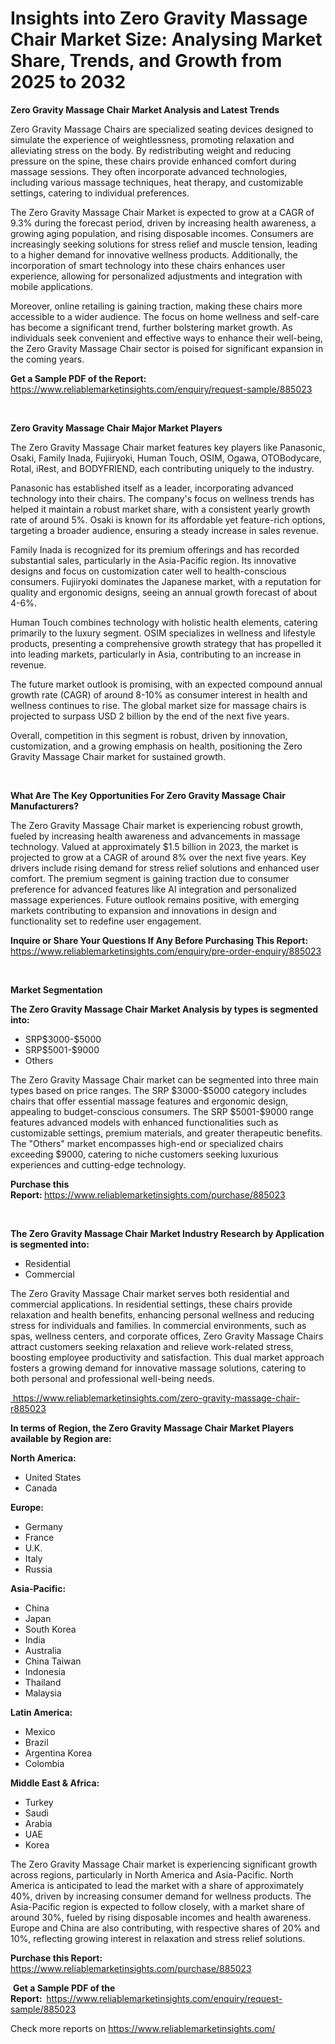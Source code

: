 <p><h1>Insights into Zero Gravity Massage Chair Market Size: Analysing Market Share, Trends, and Growth from 2025 to 2032</h1></p><p><strong>Zero Gravity Massage Chair Market Analysis and Latest Trends</strong></p>
<p><p>Zero Gravity Massage Chairs are specialized seating devices designed to simulate the experience of weightlessness, promoting relaxation and alleviating stress on the body. By redistributing weight and reducing pressure on the spine, these chairs provide enhanced comfort during massage sessions. They often incorporate advanced technologies, including various massage techniques, heat therapy, and customizable settings, catering to individual preferences.</p><p>The Zero Gravity Massage Chair Market is expected to grow at a CAGR of 9.3% during the forecast period, driven by increasing health awareness, a growing aging population, and rising disposable incomes. Consumers are increasingly seeking solutions for stress relief and muscle tension, leading to a higher demand for innovative wellness products. Additionally, the incorporation of smart technology into these chairs enhances user experience, allowing for personalized adjustments and integration with mobile applications. </p><p>Moreover, online retailing is gaining traction, making these chairs more accessible to a wider audience. The focus on home wellness and self-care has become a significant trend, further bolstering market growth. As individuals seek convenient and effective ways to enhance their well-being, the Zero Gravity Massage Chair sector is poised for significant expansion in the coming years.</p></p>
<p><strong>Get a Sample PDF of the Report:&nbsp;</strong> <a href="https://www.reliablemarketinsights.com/enquiry/request-sample/885023?utm_campaign=2450&utm_medium=2&utm_source=Github&utm_content=ia&utm_term=16022025&utm_id=zero-gravity-massage-chair">https://www.reliablemarketinsights.com/enquiry/request-sample/885023</a></p>
<p>&nbsp;</p>
<p><strong>Zero Gravity Massage Chair Major Market Players</strong></p>
<p><p>The Zero Gravity Massage Chair market features key players like Panasonic, Osaki, Family Inada, Fujiiryoki, Human Touch, OSIM, Ogawa, OTOBodycare, Rotal, iRest, and BODYFRIEND, each contributing uniquely to the industry. </p><p>Panasonic has established itself as a leader, incorporating advanced technology into their chairs. The company's focus on wellness trends has helped it maintain a robust market share, with a consistent yearly growth rate of around 5%. Osaki is known for its affordable yet feature-rich options, targeting a broader audience, ensuring a steady increase in sales revenue.</p><p>Family Inada is recognized for its premium offerings and has recorded substantial sales, particularly in the Asia-Pacific region. Its innovative designs and focus on customization cater well to health-conscious consumers. Fujiiryoki dominates the Japanese market, with a reputation for quality and ergonomic designs, seeing an annual growth forecast of about 4-6%.</p><p>Human Touch combines technology with holistic health elements, catering primarily to the luxury segment. OSIM specializes in wellness and lifestyle products, presenting a comprehensive growth strategy that has propelled it into leading markets, particularly in Asia, contributing to an increase in revenue.</p><p>The future market outlook is promising, with an expected compound annual growth rate (CAGR) of around 8-10% as consumer interest in health and wellness continues to rise. The global market size for massage chairs is projected to surpass USD 2 billion by the end of the next five years. </p><p>Overall, competition in this segment is robust, driven by innovation, customization, and a growing emphasis on health, positioning the Zero Gravity Massage Chair market for sustained growth.</p></p>
<p>&nbsp;</p>
<p><strong>What Are The Key Opportunities For Zero Gravity Massage Chair Manufacturers?</strong></p>
<p><p>The Zero Gravity Massage Chair market is experiencing robust growth, fueled by increasing health awareness and advancements in massage technology. Valued at approximately $1.5 billion in 2023, the market is projected to grow at a CAGR of around 8% over the next five years. Key drivers include rising demand for stress relief solutions and enhanced user comfort. The premium segment is gaining traction due to consumer preference for advanced features like AI integration and personalized massage experiences. Future outlook remains positive, with emerging markets contributing to expansion and innovations in design and functionality set to redefine user engagement.</p></p>
<p><strong>Inquire or Share Your Questions If Any Before Purchasing This Report:</strong> <a href="https://www.reliablemarketinsights.com/enquiry/pre-order-enquiry/885023?utm_campaign=2450&utm_medium=2&utm_source=Github&utm_content=ia&utm_term=16022025&utm_id=zero-gravity-massage-chair">https://www.reliablemarketinsights.com/enquiry/pre-order-enquiry/885023</a></p>
<p>&nbsp;</p>
<p><strong>Market Segmentation</strong></p>
<p><strong>The Zero Gravity Massage Chair Market Analysis by types is segmented into:</strong></p>
<p><ul><li>SRP$3000-$5000</li><li>SRP$5001-$9000</li><li>Others</li></ul></p>
<p><p>The Zero Gravity Massage Chair market can be segmented into three main types based on price ranges. The SRP $3000-$5000 category includes chairs that offer essential massage features and ergonomic design, appealing to budget-conscious consumers. The SRP $5001-$9000 range features advanced models with enhanced functionalities such as customizable settings, premium materials, and greater therapeutic benefits. The "Others" market encompasses high-end or specialized chairs exceeding $9000, catering to niche customers seeking luxurious experiences and cutting-edge technology.</p></p>
<p><strong>Purchase this Report:&nbsp;</strong><a href="https://www.reliablemarketinsights.com/purchase/885023?utm_campaign=2450&utm_medium=2&utm_source=Github&utm_content=ia&utm_term=16022025&utm_id=zero-gravity-massage-chair">https://www.reliablemarketinsights.com/purchase/885023</a></p>
<p>&nbsp;</p>
<p><strong>The Zero Gravity Massage Chair Market Industry Research by Application is segmented into:</strong></p>
<p><ul><li>Residential</li><li>Commercial</li></ul></p>
<p><p>The Zero Gravity Massage Chair market serves both residential and commercial applications. In residential settings, these chairs provide relaxation and health benefits, enhancing personal wellness and reducing stress for individuals and families. In commercial environments, such as spas, wellness centers, and corporate offices, Zero Gravity Massage Chairs attract customers seeking relaxation and relieve work-related stress, boosting employee productivity and satisfaction. This dual market approach fosters a growing demand for innovative massage solutions, catering to both personal and professional well-being needs.</p></p>
<p><a href="https://www.reliablemarketinsights.com/zero-gravity-massage-chair-r885023?utm_campaign=2450&utm_medium=2&utm_source=Github&utm_content=ia&utm_term=16022025&utm_id=zero-gravity-massage-chair">&nbsp;https://www.reliablemarketinsights.com/zero-gravity-massage-chair-r885023</a></p>
<p><strong>In terms of Region, the Zero Gravity Massage Chair Market Players available by Region are:</strong></p>
<p>
    <p> <strong> North America: </strong>
        <ul>
            <li>United States</li>
            <li>Canada</li>
        </ul>
        </p> 
    <p> <strong> Europe: </strong>
        <ul>
            <li>Germany</li>
            <li>France</li>
            <li>U.K.</li>
            <li>Italy</li>
            <li>Russia</li>
        </ul>
        </p> 
    <p> <strong> Asia-Pacific: </strong>
        <ul>
            <li>China</li>
            <li>Japan</li>
            <li>South Korea</li>
            <li>India</li>
            <li>Australia</li>
            <li>China Taiwan</li>
            <li>Indonesia</li>
            <li>Thailand</li>
            <li>Malaysia</li>
        </ul>
        </p> 
    <p> <strong> Latin America: </strong>
        <ul>
            <li>Mexico</li>
            <li>Brazil</li>
            <li>Argentina Korea</li>
            <li>Colombia</li>
        </ul>
        </p> 
    <p> <strong> Middle East & Africa: </strong>
        <ul>
            <li>Turkey</li>
            <li>Saudi</li>
            <li>Arabia</li>
            <li>UAE</li>
            <li>Korea</li>
        </ul>
    </p>
    </p>
<p><p>The Zero Gravity Massage Chair market is experiencing significant growth across regions, particularly in North America and Asia-Pacific. North America is anticipated to lead the market with a share of approximately 40%, driven by increasing consumer demand for wellness products. The Asia-Pacific region is expected to follow closely, with a market share of around 30%, fueled by rising disposable incomes and health awareness. Europe and China are also contributing, with respective shares of 20% and 10%, reflecting growing interest in relaxation and stress relief solutions. </p></p>
<p><strong>Purchase this Report: </strong><a href="https://www.reliablemarketinsights.com/purchase/885023?utm_campaign=2450&utm_medium=2&utm_source=Github&utm_content=ia&utm_term=16022025&utm_id=zero-gravity-massage-chair">https://www.reliablemarketinsights.com/purchase/885023</a></p>
<p>&nbsp;<strong>Get a Sample PDF of the Report:&nbsp;&nbsp;</strong><a href="https://www.reliablemarketinsights.com/enquiry/request-sample/885023?utm_campaign=2450&utm_medium=2&utm_source=Github&utm_content=ia&utm_term=16022025&utm_id=zero-gravity-massage-chair">https://www.reliablemarketinsights.com/enquiry/request-sample/885023</a></p>
<p><strong></strong></p>
<p>Check more reports on <a href="https://www.reliablemarketinsights.com/?utm_campaign=2450&utm_medium=2&utm_source=Github&utm_content=ia&utm_term=16022025&utm_id=zero-gravity-massage-chair">https://www.reliablemarketinsights.com/</a></p>